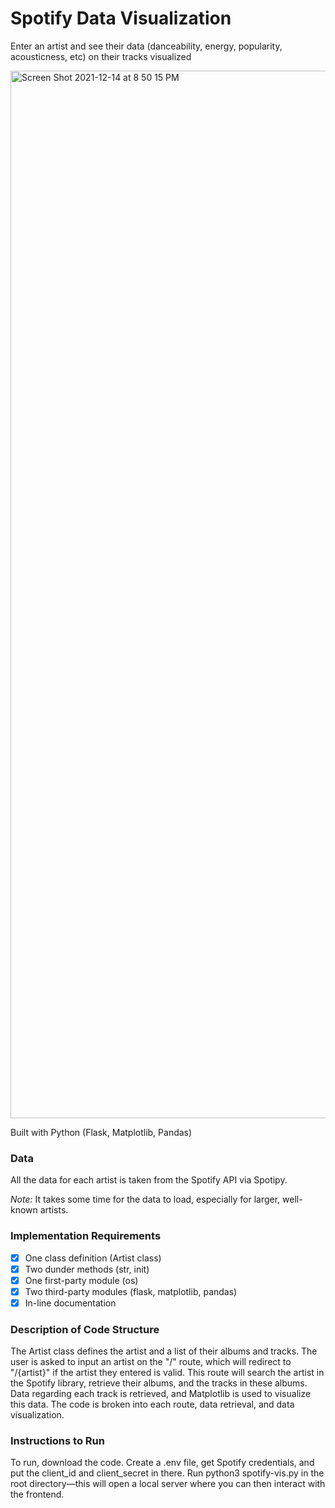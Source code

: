 # Spotify Data Visualization

Enter an artist and see their data (danceability, energy, popularity, acousticness, etc) on their tracks visualized

<img width="1676" alt="Screen Shot 2021-12-14 at 8 50 15 PM" src="https://user-images.githubusercontent.com/68198839/146108200-3eec29fe-7b6f-445c-8d51-41289ee9f12e.png">

Built with Python (Flask, Matplotlib, Pandas)

### Data

All the data for each artist is taken from the Spotify API via Spotipy.

*Note:* It takes some time for the data to load, especially for larger, well-known artists.

### Implementation Requirements

- [x] One class definition (Artist class)
- [x] Two dunder methods (str, init)
- [x] One first-party module (os)
- [x] Two third-party modules (flask, matplotlib, pandas)
- [x] In-line documentation

### Description of Code Structure

The Artist class defines the artist and a list of their albums and tracks. The user is asked to input an artist on the "/" route, which will redirect to "/{artist}" if the artist they entered is valid. This route will search the artist in the Spotify library, retrieve their albums, and the tracks in these albums. Data regarding each track is retrieved, and Matplotlib is used to visualize this data. The code is broken into each route, data retrieval, and data visualization.

### Instructions to Run

To run, download the code. Create a .env file, get Spotify credentials, and put the client_id and client_secret in there. Run python3 spotify-vis.py in the root directory—this will open a local server where you can then interact with the frontend.
